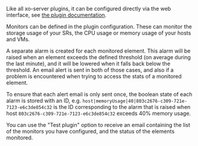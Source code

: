 Like all xo-server plugins, it can be configured directly via
the web interface, see [the plugin documentation](https://xen-orchestra.com/docs/plugins.html).

Monitors can be defined in the plugin configuration. These can monitor the storage usage of your SRs, the CPU usage or memory usage of your hosts and VMs.

A separate alarm is created for each monitored element. This alarm will be raised when an element exceeds the defined threshold (on average during the last minute), and it will be lowered when it falls back below the threshold. An email alert is sent in both of those cases, and also if a problem is encountered when trying to access the stats of a monitored element.

To ensure that each alert email is only sent once, the boolean state of each alarm is stored with an ID, e.g. `host|memoryUsage|40|803c2676-c309-721e-7123-e6c3de854c32` is the ID corresponding to the alarm that is raised when host `803c2676-c309-721e-7123-e6c3de854c32` exceeds 40% memory usage.

You can use the "Test plugin" option to receive an email containing the list of the monitors you have configured, and the status of the elements monitored.

